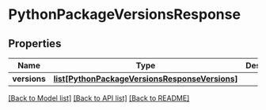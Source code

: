 # PythonPackageVersionsResponse

## Properties
Name | Type | Description | Notes
------------ | ------------- | ------------- | -------------
**versions** | [**list[PythonPackageVersionsResponseVersions]**](PythonPackageVersionsResponseVersions.md) |  |

[[Back to Model list]](../README.md#documentation-for-models) [[Back to API list]](../README.md#documentation-for-api-endpoints) [[Back to README]](../README.md)

